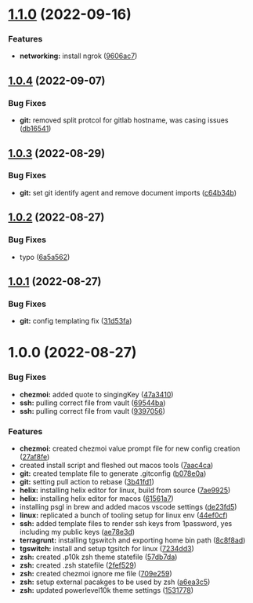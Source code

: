 # [1.1.0](https://github.com/kolvin/dotfiles/compare/v1.0.4...v1.1.0) (2022-09-16)


### Features

* **networking:** install ngrok ([9606ac7](https://github.com/kolvin/dotfiles/commit/9606ac7391c609a09d95e50dc0526c8d05ae84d0))

## [1.0.4](https://github.com/kolvin/dotfiles/compare/v1.0.3...v1.0.4) (2022-09-07)


### Bug Fixes

* **git:** removed split protcol for gitlab hostname, was casing issues ([db16541](https://github.com/kolvin/dotfiles/commit/db16541caa974a4493a38fe6d12043c72a8c2999))

## [1.0.3](https://github.com/kolvin/dotfiles/compare/v1.0.2...v1.0.3) (2022-08-29)


### Bug Fixes

* **git:** set git identify agent and remove document imports ([c64b34b](https://github.com/kolvin/dotfiles/commit/c64b34bd3f5788189d488cb12eebaf49f071f358))

## [1.0.2](https://github.com/kolvin/dotfiles/compare/v1.0.1...v1.0.2) (2022-08-27)


### Bug Fixes

* typo ([6a5a562](https://github.com/kolvin/dotfiles/commit/6a5a56237951d5e570ca77c46b33d6f072e28eab))

## [1.0.1](https://github.com/kolvin/dotfiles/compare/v1.0.0...v1.0.1) (2022-08-27)


### Bug Fixes

* **git:** config templating fix ([31d53fa](https://github.com/kolvin/dotfiles/commit/31d53faa34ff0293a78aeedb42730a8a1146295c))

# 1.0.0 (2022-08-27)


### Bug Fixes

* **chezmoi:** added quote to singingKey ([47a3410](https://github.com/kolvin/dotfiles/commit/47a34103a507bea8b54548c1882fe9d42f9ace90))
* **ssh:** pulling correct file from vault ([69544ba](https://github.com/kolvin/dotfiles/commit/69544ba17d9d666cc3d0f44aa19b0f8765ea08ff))
* **ssh:** pulling correct file from vault ([9397056](https://github.com/kolvin/dotfiles/commit/9397056ebacf7dbf8c96652c25234620f62de756))


### Features

* **chezmoi:** created chezmoi value prompt file for new config creation ([27af8fe](https://github.com/kolvin/dotfiles/commit/27af8fe1cb1445c1e51132ca6b75eb1adecade3d))
* created install script and fleshed out macos tools ([7aac4ca](https://github.com/kolvin/dotfiles/commit/7aac4ca2b54e4a6af95df8a544b1a68cb236f7da))
* **git:** created template file to generate .gitconfig ([b078e0a](https://github.com/kolvin/dotfiles/commit/b078e0a40497fdd3949557b73439e206f422b418))
* **git:** setting pull action to rebase ([3b41fd1](https://github.com/kolvin/dotfiles/commit/3b41fd10414cee5c5218c847327d8b8424f21914))
* **helix:** installing helix editor for linux, build from source ([7ae9925](https://github.com/kolvin/dotfiles/commit/7ae9925058aae9cfd14002773ac3d5f89ca2ad56))
* **helix:** installing helix editor for macos ([61561a7](https://github.com/kolvin/dotfiles/commit/61561a75b6776990a99dd1f59a30d4e919b44e30))
* installing psgl in brew and added macos vscode settings ([de23fd5](https://github.com/kolvin/dotfiles/commit/de23fd5212d794658565cd88fb83babb91f1e30c))
* **linux:** replicated a bunch of tooling setup for linux env ([44ef0cf](https://github.com/kolvin/dotfiles/commit/44ef0cf5a6e9f240898cdeae8828a2348f84216a))
* **ssh:** added template files to render ssh keys from 1password, yes including my public keys ([ae78e3d](https://github.com/kolvin/dotfiles/commit/ae78e3d91b88aa9092948d7e07230df777a57d94))
* **terragrunt:** installing tgswitch and exporting home bin path ([8c8f8ad](https://github.com/kolvin/dotfiles/commit/8c8f8ad3b03dd52aa4b72380a14428b28e6eed29))
* **tgswitch:** install and setup tgsitch for linux ([7234dd3](https://github.com/kolvin/dotfiles/commit/7234dd3ef57e28531787b8c4019d3f86bf5b8669))
* **zsh:** created .p10k zsh theme statefile ([57db7da](https://github.com/kolvin/dotfiles/commit/57db7dab4a8d32b7701f9184b38529eccc2624a5))
* **zsh:** created .zsh statefile ([2fef529](https://github.com/kolvin/dotfiles/commit/2fef529fd2b22315821bad2c6eeb1e45833c345c))
* **zsh:** created chezmoi ignore me file ([709e259](https://github.com/kolvin/dotfiles/commit/709e259244a0ce9bee98d67f217f09078d737dff))
* **zsh:** setup external pacakges to be used by zsh ([a6ea3c5](https://github.com/kolvin/dotfiles/commit/a6ea3c52208d6acb5ff43c04f921759312373f9b))
* **zsh:** updated powerlevel10k theme settings ([1531778](https://github.com/kolvin/dotfiles/commit/15317783da7a6c420f4dc2c2e8e464bb99a1901c))

